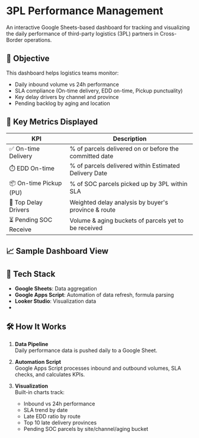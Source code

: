 # 3PL Performance Management
An interactive Google Sheets-based dashboard for tracking and visualizing the daily performance of third-party logistics (3PL) partners in Cross-Border operations.

## 🎯 Objective
This dashboard helps logistics teams monitor:
- Daily inbound volume vs 24h performance
- SLA compliance (On-time delivery, EDD on-time, Pickup punctuality)
- Key delay drivers by channel and province
- Pending backlog by aging and location

## 📌 Key Metrics Displayed

| KPI                     | Description                                              |
|-------------------------|----------------------------------------------------------|
| ✅ On-time Delivery     | % of parcels delivered on or before the committed date   |
| ⏱️ EDD On-time          | % of parcels delivered within Estimated Delivery Date    |
| 📦 On-time Pickup (PU)  | % of SOC parcels picked up by 3PL within SLA             |
| 🚨 Top Delay Drivers    | Weighted delay analysis by buyer's province & route      |
| ⏳ Pending SOC Receive  | Volume & aging buckets of parcels yet to be received     |

## 📈 Sample Dashboard View



## 🧰 Tech Stack
- **Google Sheets**: Data aggregation
- **Google Apps Script**: Automation of data refresh, formula parsing
- **Looker Studio**: Visualization data
- 
## 🛠️ How It Works

1. **Data Pipeline**  
   Daily performance data is pushed daily to a Google Sheet.

2. **Automation Script**  
   Google Apps Script processes inbound and outbound volumes, SLA checks, and calculates KPIs.

3. **Visualization**  
   Built-in charts track:
   - Inbound vs 24h performance
   - SLA trend by date
   - Late EDD ratio by route
   - Top 10 late delivery provinces
   - Pending SOC parcels by site/channel/aging bucket
